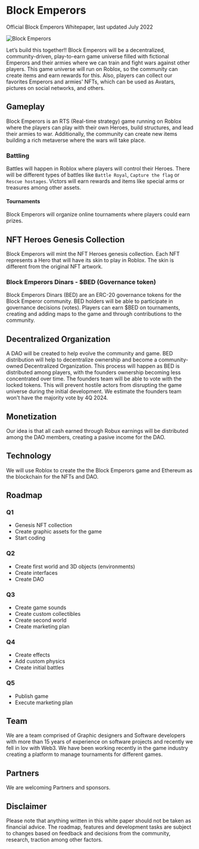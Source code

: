 # Block Emperors

Official Block Emperors Whitepaper, last updated July 2022

![Block Emperors](https://block-emperors-assets.s3.us-west-2.amazonaws.com/images/Banner_mirror_01_ok.jpeg)

Let’s build this together!! Block Emperors will be a decentralized, community-driven, play-to-earn game universe filled with fictional Emperors and their armies where we can train and fight wars against other players. This game universe will run on Roblox, so the community can create items and earn rewards for this. Also, players can collect our favorites Emperors and armies' NFTs, which can be used as Avatars, pictures on social networks, and others.


## Gameplay
Block Emperors is an RTS (Real-time strategy) game running on Roblox where the players can play with their own Heroes, build structures, and lead their armies to war. Additionally, the community can create new items building a rich metaverse where the wars will take place.

### Battling
Battles will happen in Roblox where players will control their Heroes. There will be different types of battles like `Battle Royal`, `Capture the flag` or `Rescue hostages`. Victors will earn rewards and items like special arms or treasures among other assets.

#### Tournaments
Block Emperors will organize online tournaments where players could earn prizes.

## NFT Heroes Genesis Collection
Block Emperors will mint the NFT Heroes genesis collection. Each NFT represents a Hero that will have its skin to play in Roblox. The skin is different from the original NFT artwork.

### Block Emperors Dinars - $BED (Governance token)
Block Emperors Dinars (BED) are an ERC-20 governance tokens for the Block Emperor community. BED holders will be able to participate in governance decisions (votes). Players can earn $BED on tournaments, creating and adding maps to the game and through contributions to the community.

## Decentralized Organization
A DAO will be created to help evolve the community and game. BED distribution will help to decentralize ownership and become a community-owned Decentralized Organization. This process will happen as BED is distributed among players, with the founders ownership becoming less concentrated over time. The founders team will be able to vote with the locked tokens. This will prevent hostile actors from disrupting the game universe during the initial development. We estimate the founders team won't have the majority vote by 4Q 2024.

## Monetization
Our idea is that all cash earned through Robux earnings will be distributed among the DAO members, creating a pasive income for the DAO.


## Technology
We will use Roblox to create the the Block Emperors game and Ethereum as the blockchain for the NFTs and DAO.

## Roadmap

### Q1
- Genesis NFT collection
- Create graphic assets for the game
- Start coding

### Q2
- Create first world and 3D objects (environments)
- Create interfaces
- Create DAO

### Q3
- Create game sounds
- Create custom collectibles
- Create second world
- Create marketing plan

### Q4
- Create effects
- Add custom physics
- Create initial battles

### Q5
- Publish game
- Execute marketing plan

## Team
We are a team comprised of Graphic designers and Software developers with more than 15 years of experience on software projects and recently we fell in lov with Web3. We have been working recently in the game industry creating a platform to manage tournaments for different games.

## Partners
We are welcoming Partners and sponsors.

## Disclaimer 
Please note that anything written in this white paper should not be taken as financial advice. The roadmap, features and development tasks are subject to changes based on feedback and decisions from the community, research, traction among other factors.
